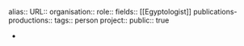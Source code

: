 alias::
URL::
organisation::
role::
fields:: [[Egyptologist]] 
publications-productions:: 
tags:: person
project::
public:: true

-